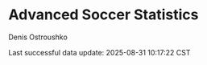 # Advanced Soccer Statistics
Denis Ostroushko

<!-- gfm -->

Last successful data update: 2025-08-31 10:17:22 CST
